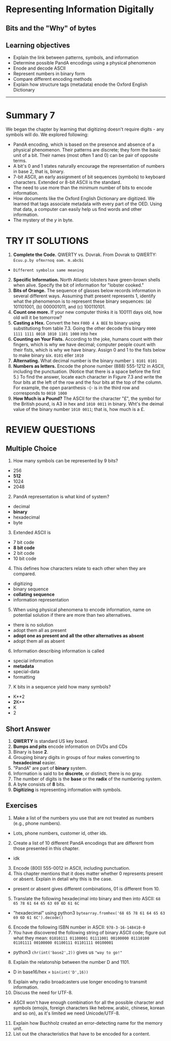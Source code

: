 <!-- DIGITAL REPRESENTATION -->
# Representing Information Digitally
## Bits and the "Why" of bytes
## Learning objectives
  - Explain the link between patterns, symbols, and information
  - Determine possible PandA encodings using a physical phenomenon
  - Enode and decode ASCII
  - Represent numbers in binary form
  - Compare different encoding methods
  - Explain how structure tags (metadata) enode the Oxford English Dictionary
* * *
# Summary 7
We began the chapter by learning that digitizing doesn't require digits - any symbols will do. We explored following:
  - PandA encoding, which is based on the presence and absence of a physical phenomenon. Their patterns are discrete; they form the basic unit of a bit. Their names (most often 1 and 0) can be pair of opposite terms.
  - A bit's 0 and 1 states naturally encourage the representation of numbers in base 2, that is, binary.
  - 7-bit ASCII, an early assignment of bit sequences (symbols) to keyboard characters. Extended or 8-bit ASCII is the standard.
  - The need to use more than the minimum number of bits to encode information.
  - How documents like the Oxford English Dictionary are digitized. We learned that tags associate metadata with every part of the OED. Using that data, a computer can easily help us find words and other information.
  - The mystery of the *y* in byte.

# TRY IT SOLUTIONS
1. **Complete the Code.** QWERTY vs. Dovrak. From Dovrak to QWERTY: `Ecuu.p.by ofmxrnoq oam. m.abcbi`
  - `Different symbolsx same meaning`
2. **Specific Information.** North Atlantic lobsters have green-brown shells when alive. Specify the bit of information for "lobster cooked."
3. **Bits of Orange.** The sequence of glasses below records information in several different ways. Assuming thatt present represents 1, identify what the phenomenon is to represent these binary sequences: (a) 101101001, (b) 000001011, and (c) 100110101.
4. **Count one more.** If your new computer thinks it is 100111 days old, how old will it be tomorrow?
5. **Casting a Hex.** Convert the hex `F00D 4 A BEE` to binary using substitutiong from table 7.3. Going the other decode this binary `0000 1111 1111 0010 1010 1101 1000` into hex
6. **Counting on Your Fists.** According to the joke, humans count with their fingers, which is why we have decimal; computer people count with their fists, which is why we have binary. Assign 0 and 1 to the fists below to make binary six.
  `0101` eller `1010`
7. **Alternating.** What decimal number is the binary number `1 0101 0101`
8. **Numbers as letters.** Encode the phone number (888) 555-1212 in ASCII, including the punctuation. (Notice that there is a space before the first 5.) To find the answer, locate each character in Figure 7.3 and write the four bits at the left of the row and the four bits at the top of the column. For example, the open paranthesis -(- is in the third row and corresponds to `0010 1000`
9. **How Much is a Pound?** The ASCII for the character "£", the symbol for the British pound, is A3 in hex and `1010 0011` in binary. Wht's the deimal value of the binary number `1010 0011`; that is, how much is a £.

# REVIEW QUESTIONS
## Multiple Choice
1. How many symbols can be represented by 9 bits?
  - 256
  - **512**
  - 1024
  - 2048


2. PandA representation is what kind of system?
  - decimal
  - **binary**
  - hexadecimal
  - byte


3. Extended ASCII is
  - 7 bit code
  - **8 bit code**
  - 2 bit code
  - 10 bit code


4. This defines how characters relate to each other when they are compared.
  - digitizing
  - binary sequence
  - **collating sequence**
  - information representation


5. When using physical phenomena to encode information, name on potential solution if there are more than two alternatives.
  - there is no solution
  - adopt them all as present
  - **adopt one as present and all the other alternatives as absent**
  - adopt them all as absent


6. Information describing information is called
  - special information
  - **metadata**
  - special-data
  - formatting


7. K bits in a sequence yield how many symbols?
  - K**2
  - **2**K**
  - K
  - 2

## Short Answer
1. **QWERTY** is standard US key board.
2. **Bumps and pits** encode information on DVDs and CDs
3. Binary is base **2**.
4. Grouping binary digits in groups of four makes converting to **hexadecimal** easier.
5. "PandA" are part of **binary** system.
6. Information is said to be **discrete**, or distinct; there is no gray.
7. The number of digits is the **base** or the **radix** of the numbering system.
8. A byte consists of **8** bits.
9. **Digitizing** is representing information with symbols.

## Exercises
1. Make a list of the numbers you use that are not treated as numbers (e.g., phone numbers).
  - Lots, phone numbers, customer id, other ids.
2. Create a list of 10 different PandA encodings that are different from those presented in this chapter.
  - idk
3. Encode (800) 555-0012 in ASCII, including punctuation.
4. This chapter mentions that it does matter whether 0 represents present or absent. Explain in detail why this is the case.
  - present or absent gives different combinations, 01 is different from 10.
5. Translate the following hexadecimal into binary and then into ASCII: `68 65 78 61 64 65 63 69 6D 61 6C`
  - "hexadecimal" using python3 `bytearray.fromhex('68 65 78 61 64 65 63 69 6D 61 6C').decode()`
6. Encode the following ISBN number in ASCII: `978-3-16-148410-0`
7. You have discovered the following string of binary ASCII code; figure out what they mean: `01010111 01100001 01111001 00100000 01110100 01101111 00100000 01100111 01101111 00100001`
  - python3 `chr(int('base2',2))` gives us `"way to go!"`
8. Explain the relatonship between the number D and 1101.
  - D in base16/hex = `bin(int('D',16))`
9. Explain why radio broadcasters use longer encoding to transmit information.
10. Discuss the need for UTF-8.
  - ASCII won't have enough combination for all the possible character and symbols (emojis, foreign characters like hebrew, arabic, chinese, korean and so on), as it's limited we need Unicode/UTF-8.
11. Explain how Buchholz created an error-detecting name for the memory unit.
12. List out the characteristics that have to be encoded for a content.
